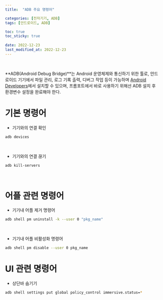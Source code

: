 ```yaml
---
title:  "ADB 주요 명령어"

categories: [전자기기, ADB]
tags: [안드로이드, ADB]

toc: true
toc_sticky: true
 
date: 2022-12-23
last_modified_at: 2022-12-23
---
```


<br>

**ADB(Android Debug Bridge)**는 Android 운영체제와 통신하기 위한 툴로, 안드로이드 기기에서 파일 관리, 로그 기록 출력, 디버그 작업 등이 가능하며 [Android Developers](https://developer.android.com/studio/releases/platform-tools?hl=ko)에서 설치할 수 있으며, 프롬포트에서 바로 사용하기 위해선 ADB 설치 후 환경변수 설정을 완료해야 한다.

# 기본 명령어

- 기기와의 연결 확인
```bash
adb devices
```

<br>

- 기기와의 연결 끊기
```bash
adb kill-servers
```

<br>

# 어플 관련 명령어

- 기기내 어플 제거 명령어
```bash
adb shell pm uninstall -k --user 0 "pkg_name"
```

<br>

- 기기내 어플 비활성화 명령어
```bash
adb shell pm disable --user 0 pkg_name
```

# UI 관련 명령어

- 상단바 숨기기
```bash
adb shell settings put global policy_control immersive.status=*
```